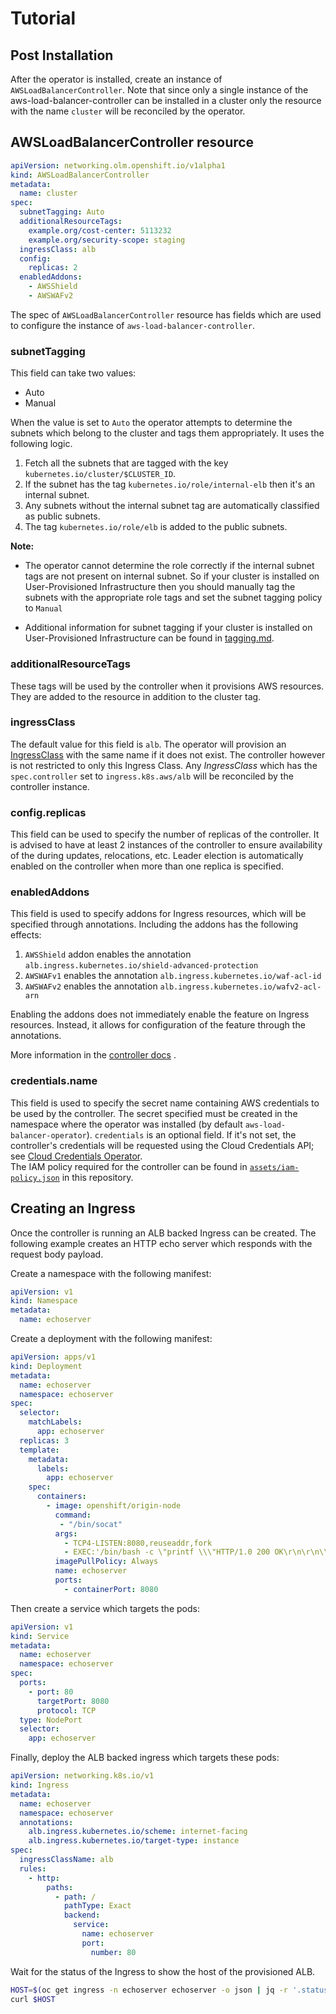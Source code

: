 # Tutorial

## Post Installation

After the operator is installed, create an instance of
`AWSLoadBalancerController`. Note that since only a single instance of the
aws-load-balancer-controller can be installed in a cluster only the resource
with the name `cluster` will be reconciled by the operator.

## AWSLoadBalancerController resource

```yaml
apiVersion: networking.olm.openshift.io/v1alpha1
kind: AWSLoadBalancerController
metadata:
  name: cluster
spec:
  subnetTagging: Auto
  additionalResourceTags:
    example.org/cost-center: 5113232
    example.org/security-scope: staging
  ingressClass: alb
  config:
    replicas: 2
  enabledAddons:
    - AWSShield
    - AWSWAFv2
```

The spec of `AWSLoadBalancerController` resource has fields which are used to
configure the instance of `aws-load-balancer-controller`.

### subnetTagging

This field can take two values:

* Auto
* Manual

When the value is set to `Auto` the operator attempts to determine the subnets
which belong to the cluster and tags them appropriately. It uses the following
logic.

1. Fetch all the subnets that are tagged with the
   key `kubernetes.io/cluster/$CLUSTER_ID`.
2. If the subnet has the tag `kubernetes.io/role/internal-elb` then it's an
   internal subnet.
3. Any subnets without the internal subnet tag are automatically classified as
   public subnets.
4. The tag `kubernetes.io/role/elb` is added to the public subnets.

__Note:__

* The operator cannot determine the role correctly if the internal
subnet tags are not present on internal subnet. So if your cluster is installed
on User-Provisioned Infrastructure then you should manually tag the subnets with
the appropriate role tags and set the subnet tagging policy to `Manual`

* Additional information for subnet tagging if your cluster is installed
on User-Provisioned Infrastructure can be found in [tagging.md](/docs/tagging/tagging.md).

### additionalResourceTags

These tags will be used by the controller when it provisions AWS resources. They
are added to the resource in addition to the cluster tag.

### ingressClass

The default value for this field is `alb`. The operator will provision an
[IngressClass](https://kubernetes.io/docs/concepts/services-networking/ingress/#ingress-class)
with the same name if it does not exist. The controller however is not
restricted to only this Ingress Class. Any _IngressClass_ which has the
`spec.controller` set to `ingress.k8s.aws/alb` will be reconciled by the
controller instance.

### config.replicas

This field can be used to specify the number of replicas of the controller. It
is advised to have at least 2 instances of the controller to ensure availability
of the during updates, relocations, etc. Leader election is automatically
enabled on the controller when more than one replica is specified.

### enabledAddons

This field is used to specify addons for Ingress resources, which will be
specified through annotations. Including the addons has the following effects:

1. `AWSShield` addon enables the
   annotation `alb.ingress.kubernetes.io/shield-advanced-protection`
2. `AWSWAFv1` enables the annotation `alb.ingress.kubernetes.io/waf-acl-id`
3. `AWSWAFv2` enables the annotation `alb.ingress.kubernetes.io/wafv2-acl-arn`

Enabling the addons does not immediately enable the feature on Ingress
resources. Instead, it allows for configuration of the feature through the
annotations.

More information in
the [controller docs](https://kubernetes-sigs.github.io/aws-load-balancer-controller/v2.4/guide/ingress/annotations/#addons)
.

### credentials.name
This field is used to specify the secret name containing AWS credentials to be used by the controller.
The secret specified must be created in the namespace where the operator was installed (by default `aws-load-balancer-operator`).
`credentials` is an optional field. If it's not set, the controller's credentials will be requested using the Cloud Credentials API;
see [Cloud Credentials Operator](https://docs.openshift.com/container-platform/4.11/authentication/managing_cloud_provider_credentials/about-cloud-credential-operator.html).   
The IAM policy required for the controller can be found in [`assets/iam-policy.json`](../assets/iam-policy.json) in this repository.

## Creating an Ingress

Once the controller is running an ALB backed Ingress can be created. The
following example creates an HTTP echo server which responds with the request
body payload.

Create a namespace with the following manifest:

```yaml
apiVersion: v1
kind: Namespace
metadata:
  name: echoserver
```

Create a deployment with the following manifest:

```yaml
apiVersion: apps/v1
kind: Deployment
metadata:
  name: echoserver
  namespace: echoserver
spec:
  selector:
    matchLabels:
      app: echoserver
  replicas: 3
  template:
    metadata:
      labels:
        app: echoserver
    spec:
      containers:
        - image: openshift/origin-node
          command:
           - "/bin/socat"
          args:
            - TCP4-LISTEN:8080,reuseaddr,fork
            - EXEC:'/bin/bash -c \"printf \\\"HTTP/1.0 200 OK\r\n\r\n\\\"; sed -e \\\"/^\r/q\\\"\"'
          imagePullPolicy: Always
          name: echoserver
          ports:
            - containerPort: 8080
```

Then create a service which targets the pods:

```yaml
apiVersion: v1
kind: Service
metadata:
  name: echoserver
  namespace: echoserver
spec:
  ports:
    - port: 80
      targetPort: 8080
      protocol: TCP
  type: NodePort
  selector:
    app: echoserver
```

Finally, deploy the ALB backed ingress which targets these pods:

```yaml
apiVersion: networking.k8s.io/v1
kind: Ingress
metadata:
  name: echoserver
  namespace: echoserver
  annotations:
    alb.ingress.kubernetes.io/scheme: internet-facing
    alb.ingress.kubernetes.io/target-type: instance
spec:
  ingressClassName: alb
  rules:
    - http:
        paths:
          - path: /
            pathType: Exact
            backend:
              service:
                name: echoserver
                port:
                  number: 80

```

Wait for the status of the Ingress to show the host of the provisioned ALB.

```bash
HOST=$(oc get ingress -n echoserver echoserver -o json | jq -r '.status.loadBalancer.ingress[0].hostname')
curl $HOST
```
